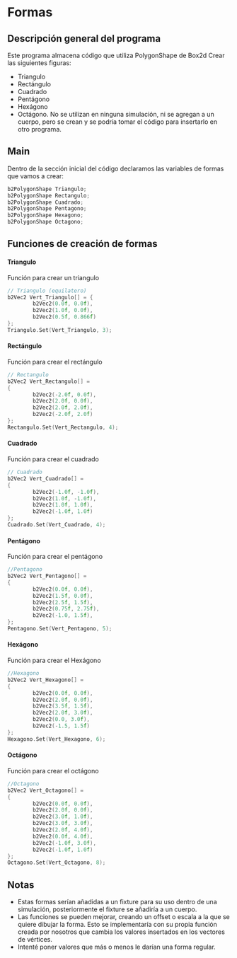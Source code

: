 # Formas
## Descripción general del programa
 Este programa almacena código que utiliza PolygonShape de Box2d Crear las siguientes figuras:
* Triangulo 
* Rectángulo
* Cuadrado
* Pentágono
* Hexágono
* Octágono.
No se utilizan en ninguna simulación, ni se agregan a un cuerpo, pero se crean y se podría tomar el código para insertarlo en otro programa.

## Main
Dentro de la sección inicial del código declaramos las variables de formas que vamos a crear:
```cpp
b2PolygonShape Triangulo;  
b2PolygonShape Rectangulo;  
b2PolygonShape Cuadrado;  
b2PolygonShape Pentagono;  
b2PolygonShape Hexagono;  
b2PolygonShape Octagono;
```
## Funciones de creación de formas
#### Triangulo
Función para crear un triangulo
```cpp
// Triangulo (equilatero)  
b2Vec2 Vert_Triangulo[] = {  
        b2Vec2(0.0f, 0.0f),  
        b2Vec2(1.0f, 0.0f),  
        b2Vec2(0.5f, 0.866f)  
};  
Triangulo.Set(Vert_Triangulo, 3);
```
#### Rectángulo
Función para crear el rectángulo
```cpp
// Rectangulo  
b2Vec2 Vert_Rectangulo[] = 
{  
        b2Vec2(-2.0f, 0.0f),  
        b2Vec2(2.0f, 0.0f),  
        b2Vec2(2.0f, 2.0f),  
        b2Vec2(-2.0f, 2.0f)  
};  
Rectangulo.Set(Vert_Rectangulo, 4);
```
#### Cuadrado
Función para crear el cuadrado
```cpp
// Cuadrado  
b2Vec2 Vert_Cuadrado[] =  
{  
        b2Vec2(-1.0f, -1.0f),  
        b2Vec2(1.0f, -1.0f),  
        b2Vec2(1.0f, 1.0f),  
        b2Vec2(-1.0f, 1.0f)  
};  
Cuadrado.Set(Vert_Cuadrado, 4);
```
#### Pentágono
Función para crear el pentágono
```cpp
//Pentagono  
b2Vec2 Vert_Pentagono[] =  
{  
        b2Vec2(0.0f, 0.0f),  
        b2Vec2(1.5f, 0.0f),  
        b2Vec2(2.5f, 1.5f),  
        b2Vec2(0.75f, 2.75f),  
        b2Vec2(-1.0, 1.5f),  
};  
Pentagono.Set(Vert_Pentagono, 5);
```
#### Hexágono
Función para crear el Hexágono
```cpp
//Hexagono  
b2Vec2 Vert_Hexagono[] =  
{  
        b2Vec2(0.0f, 0.0f),  
        b2Vec2(2.0f, 0.0f),  
        b2Vec2(3.5f, 1.5f),  
        b2Vec2(2.0f, 3.0f),  
        b2Vec2(0.0, 3.0f),  
        b2Vec2(-1.5, 1.5f)  
};  
Hexagono.Set(Vert_Hexagono, 6);
```
#### Octágono
Función para crear el octágono
```cpp
//Octagono  
b2Vec2 Vert_Octagono[] =  
{  
        b2Vec2(0.0f, 0.0f),  
        b2Vec2(2.0f, 0.0f),  
        b2Vec2(3.0f, 1.0f),  
        b2Vec2(3.0f, 3.0f),  
        b2Vec2(2.0f, 4.0f),  
        b2Vec2(0.0f, 4.0f),  
        b2Vec2(-1.0f, 3.0f),  
        b2Vec2(-1.0f, 1.0f)  
};  
Octagono.Set(Vert_Octagono, 8);
```
## Notas
* Estas formas serían añadidas a un fixture para su uso dentro de una simulación, posteriormente el fixture se añadiría a un cuerpo.
* Las funciones se pueden mejorar, creando un offset o escala a la que se quiere dibujar la forma. Esto se implementaría con su propia función creada por nosotros que cambia los valores insertados en los vectores de vértices.
* Intenté poner valores que más o menos le darían una forma regular.